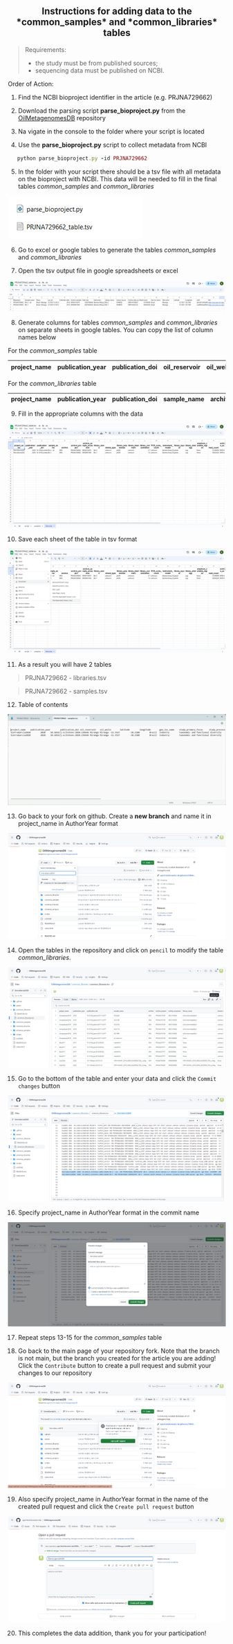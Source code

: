 <h2 align="center">Instructions for adding data to the *common_samples* and *common_libraries* tables</h2> 

> Requirements:
> - the study must be from published sources;
> - sequencing data must be published on NCBI.

Order of Action:
1) Find the NCBI bioproject identifier in the article (e.g. PRJNA729662)

2) Download the parsing script **parse_bioproject.py** from the [OilMetagenomesDB](https://github.com/agni-bioinformatics-lab/OilMetagenomesDB) repository

3) Na
vigate in the console to the folder where your script is located

4) Use the **parse_bioproject.py** script to collect metadata from NCBI
```ruby
   python parse_bioproject.py -id PRJNA729662
```
5) In the folder with your script there should be a tsv file with all metadata on the bioproject with NCBI. This data will be needed to fill in the final tables *common_samples* and *common_libraries*

![Image alt](https://github.com/Gevika/map_metagenome/raw/main/images/instructions/metadata.png)

6) Go to excel or google tables to generate the tables *common_samples* and *common_libraries*

7) Open the tsv output file in google spreadsheets or excel

![Image alt](https://github.com/Gevika/map_metagenome/raw/main/images/instructions/google.png)

8) Generate columns for tables *common_samples* and *common_libraries* on separate sheets in google tables. You can copy the list of column names below

For the *common_samples* table

project_name | publication_year | publication_doi |oil_reservoir | oil_wells | latitude | longitude | geo_loc_name | study_primary_focus | study_process | depth |temp | pH | salinity | API | NO3<sup>-</sup>| PO<sub>4</sub><sup>3-</sup> | SO<sub>4</sub><sup>2-</sup>  | Ca<sup>2+</sup> | Mg<sup>2+</sup> | Na<sup>+</sup> | К<sup>+</sup> | Cl<sup>-</sup> | HCO<sub>3</sub><sup>-</sup> | Acetate | sample_name |feature | material | collection_date | archive | archive_project | archive_accession
---|---|---|---|---|---|---|---|---|---|---|---|---|---|---|---|---|---|---|---|---|---|---|---|---|---|---|---|---|---|---|---

For the *common_libraries* table

project_name | publication_year | publication_doi | sample_name | archive | archive_project | archive_sample_accession | library_name | strand_type | library_polymerase | library_treatment | library_concentration | PCR_cycle_count | instrument_model | library_layout | library_strategy  | amplicon_variable_region | read_count | archive_data_accession | download_links | download_md5s | download_sizes
---|---|---|---|---|---|---|---|---|---|---|---|---|---|---|---|---|---|---|---|---|---

9) Fill in the appropriate columns with the data

![Image alt](https://github.com/Gevika/map_metagenome/raw/main/images/instructions/google2.png)

10) Save each sheet of the table in tsv format

![Image alt](https://github.com/Gevika/map_metagenome/raw/main/images/instructions/spreadsheet_saving.png)

11) As a result you will have 2 tables
> PRJNA729662 - libraries.tsv

> PRJNA729662 - samples.tsv

12) Table of contents 

![Image alt](https://github.com/Gevika/map_metagenome/raw/main/images/instructions/examples.png)

13) Go back to your fork on github. Create a **new branch** and name it in project_name in AuthorYear format

![Image alt](https://github.com/Gevika/map_metagenome/raw/main/images/instructions/new_branch.png)

14) Open the tables in the repository and click on `pencil` to modify the table *common_libraries*.

![Image alt](https://github.com/Gevika/map_metagenome/raw/main/images/instructions/git1.png)

15) Go to the bottom of the table and enter your data and click the `Commit changes` button

![Image alt](https://github.com/Gevika/map_metagenome/raw/main/images/instructions/add_libraries.png)

16) Specify project_name in AuthorYear format in the commit name

![Image alt](https://github.com/Gevika/map_metagenome/raw/main/images/instructions/SierraGarcia2020.png)

17) Repeat steps 13-15 for the *common_samples* table

18) Go back to the main page of your repository fork. Note that the branch is not main, but the branch you created for the article you are adding! Click the `Contribute` button to create a pull request and submit your changes to our repository

![Image alt](https://github.com/Gevika/map_metagenome/raw/main/images/instructions/open_PR.png)

19) Also specify project_name in AuthorYear format in the name of the created pull request and click the `Create pull request` button

![Image alt](https://github.com/Gevika/map_metagenome/raw/main/images/instructions/create_PR.png)

20) This completes the data addition, thank you for your participation!